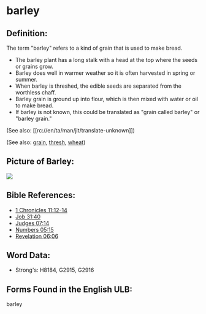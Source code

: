 # barley

## Definition:

The term "barley" refers to a kind of grain that is used to make bread.

* The barley plant has a long stalk with a head at the top where the seeds or grains grow.
* Barley does well in warmer weather so it is often harvested in spring or summer.
* When barley is threshed, the edible seeds are separated from the worthless chaff.
* Barley grain is ground up into flour, which is then mixed with water or oil to make bread.
* If barley is not known, this could be translated as "grain called barley" or "barley grain."

(See also: [[rc://en/ta/man/jit/translate-unknown]])

(See also: [grain](../other/grain.md), [thresh](../other/thresh.md), [wheat](../other/wheat.md))

## Picture of Barley:

<a href="https://content.bibletranslationtools.org/WycliffeAssociates/en_tw/raw/branch/master/PNGs/b/Barley_line.png"><img src="https://content.bibletranslationtools.org/WycliffeAssociates/en_tw/raw/branch/master/PNGs/b/Barley_line.png" ></a>

## Bible References:

* [1 Chronicles 11:12-14](rc://en/tn/help/1ch/11/12)
* [Job 31:40](rc://en/tn/help/job/31/40)
* [Judges 07:14](rc://en/tn/help/jdg/07/14)
* [Numbers 05:15](rc://en/tn/help/num/05/15)
* [Revelation 06:06](rc://en/tn/help/rev/06/06)

## Word Data:

* Strong's: H8184, G2915, G2916

## Forms Found in the English ULB:

barley
